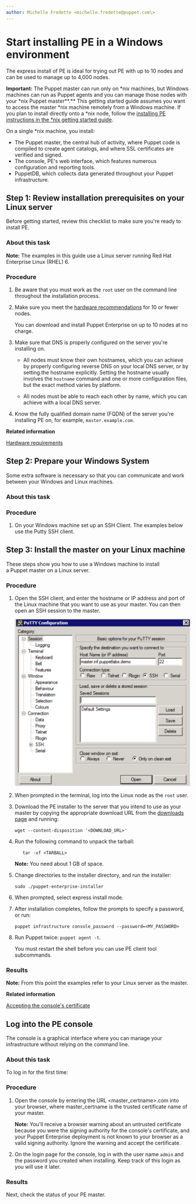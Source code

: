 ```yaml
---
author: Michelle Fredette <michelle.fredette@puppet.com\>
---
```


# Start installing PE in a Windows environment

The express install of PE is ideal for trying out PE with up to 10 nodes and can be used to manage up to 4,000 nodes.

**Important:** The Puppet master can run only on \*nix machines, but Windows machines can run as Puppet agents and you can manage those nodes with your \*nix Puppet master**.** This getting started guide assumes you want to access the master \*nix machine remotely from a Windows machine. If you plan to install directly onto a \*nix node, follow the [installing PE instructions in the \*nix getting started guide](https://puppet.com/docs/pe/2017.3/quick_start_guides/install_pe_getting_started.html).

On a single \*nix machine, you install:

-   The Puppet master, the central hub of activity, where Puppet code is compiled to create agent catalogs, and where SSL certificates are verified and signed.
-   The console, PE's web interface, which features numerous configuration and reporting tools.
-   PuppetDB, which collects data generated throughout your Puppet infrastructure.

## Step 1: Review installation prerequisites on your Linux server

Before getting started, review this checklist to make sure you're ready to install PE.

### About this task

**Note:** The examples in this guide use a Linux server running Red Hat Enterprise Linux \(RHEL\) 6.

### Procedure

1.  Be aware that you must work as the `root` user on the command line throughout the installation process.

2.  Make sure you meet the [hardware recommendations](https://puppet.com/docs/pe/2017.3/installing/hardware_requirements.html#hardware-requirements) for 10 or fewer nodes.

    You can download and install Puppet Enterprise on up to 10 nodes at no charge.

3.  Make sure that DNS is properly configured on the server you're installing on.

    -   All nodes must know their own hostnames, which you can achieve by properly configuring reverse DNS on your local DNS server, or by setting the hostname explicitly. Setting the hostname usually involves the `hostname` command and one or more configuration files, but the exact method varies by platform.

    -   All nodes must be able to reach each other by name, which you can achieve with a local DNS server.

4.  Know the fully qualified domain name \(FQDN\) of the server you're installing PE on, for example, `master.example.com`.


**Related information**  


[Hardware requirements](hardware_requirements.md#)

## Step 2: Prepare your Windows System

Some extra software is necessary so that you can communicate and work between your Windows and Linux machines.

### About this task

### Procedure

1.  On your Windows machine set up an SSH Client. The examples below use the Putty SSH client.


## Step 3: Install the master on your Linux machine

These steps show you how to use a Windows machine to install a Puppet master on a Linux server.

### Procedure

1.  Open the SSH client, and enter the hostname or IP address and port of the Linux machine that you want to use as your master. You can then open an SSH session to the master.

    ![Screenshot of Pu TTY configuration window with an example host and port set for an SSH connection.](Putty.png)

2.  When prompted in the terminal, log into the Linux node as the `root` user.

3.  Download the PE installer to the server that you intend to use as your master by copying the appropriate download URL from the [downloads page](https://puppet.com/download-puppet-enterprise?_ga=2.195400108.1038057021.1505707881-652786455.1484937422) and running:

    ```
    wget --content-disposition '<DOWNLOAD_URL>'
    ```

4.  Run the following command to unpack the tarball:

    ```
       tar -xf <TARBALL> 
    ```

    **Note:** You need about 1 GB of space.

5.  Change directories to the installer directory, and run the installer:

    ```
    sudo ./puppet-enterprise-installer
    ```

6.  When prompted, select express install mode.

7.  After installation completes, follow the prompts to specify a password, or run:

    ```
    puppet infrastructure console_password --password=<MY_PASSWORD>
    ```

8.  Run Puppet twice: `puppet agent -t`.

    You must restart the shell before you can use PE client tool subcommands.


### Results

**Note:** From this point the examples refer to your Linux server as the master.

**Related information**  


[Accepting the console's certificate](console_accessing.md#)

## Log into the PE console

The console is a graphical interface where you can manage your infrastructure without relying on the command line.

### About this task

To log in for the first time:

### Procedure

1.  Open the console by entering the URL <master\_certname\>.com into your browser, where master\_certname is the trusted certificate name of your master.

    **Note:** You'll receive a browser warning about an untrusted certificate because you were the signing authority for the console's certificate, and your Puppet Enterprise deployment is not known to your browser as a valid signing authority. Ignore the warning and accept the certificate.

2.  On the login page for the console, log in with the user name `admin` and the password you created when installing. Keep track of this login as you will use it later.


### Results

Next, check the status of your PE master.

